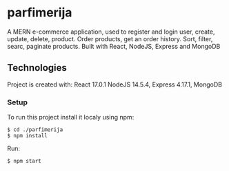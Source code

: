 # parfimerija
A MERN e-commerce application, used to register and login user, create, update, delete, product. Order products, get an order history. Sort, filter, searc, paginate products.
Built with React, NodeJS, Express and MongoDB

## Technologies

Project is created with:
React 17.0.1
NodeJS 14.5.4,
Express 4.17.1,
MongoDB

### Setup
To run this project install it localy using npm:

```
$ cd ./parfimerija
$ npm install 
```


Run:
```
$ npm start
